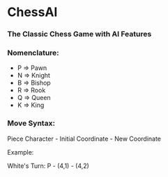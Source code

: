 # ChessAI
### The Classic Chess Game with AI Features

### Nomenclature:
  - P => Pawn
  - N => Knight
  - B => Bishop
  - R => Rook
  - Q => Queen
  - K => King
  
### Move Syntax:
Piece Character - Initial Coordinate - New Coordinate

Example:

White's Turn: P - (4,1) - (4,2)
